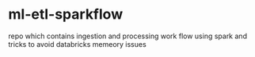 # ml-etl-sparkflow
repo which contains ingestion and processing work flow using spark and tricks to avoid databricks memeory issues
